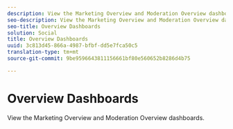 ```yaml
---
description: View the Marketing Overview and Moderation Overview dashboards.
seo-description: View the Marketing Overview and Moderation Overview dashboards.
seo-title: Overview Dashboards
solution: Social
title: Overview Dashboards
uuid: 3c813d45-866a-4987-bfbf-dd5e7fca50c5
translation-type: tm+mt
source-git-commit: 9be9596643811156661bf80e560652b8286d4b75

---
```



# Overview Dashboards

View the Marketing Overview and Moderation Overview dashboards.
